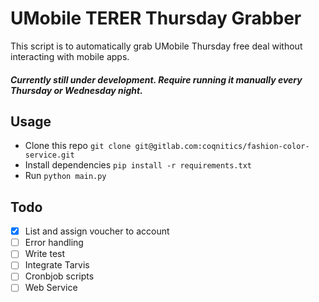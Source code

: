 # UMobile TERER Thursday Grabber

This script is to automatically grab UMobile Thursday free deal without interacting with mobile apps. 

##### Currently still under development. Require running it manually every Thursday or Wednesday night.

## Usage
- Clone this repo `git clone git@gitlab.com:coqnitics/fashion-color-service.git` 
- Install dependencies `pip install -r requirements.txt`
- Run `python main.py` 

## Todo
- [x] List and assign voucher to account
- [ ] Error handling
- [ ] Write test 
- [ ] Integrate Tarvis
- [ ] Cronbjob scripts
- [ ] Web Service 